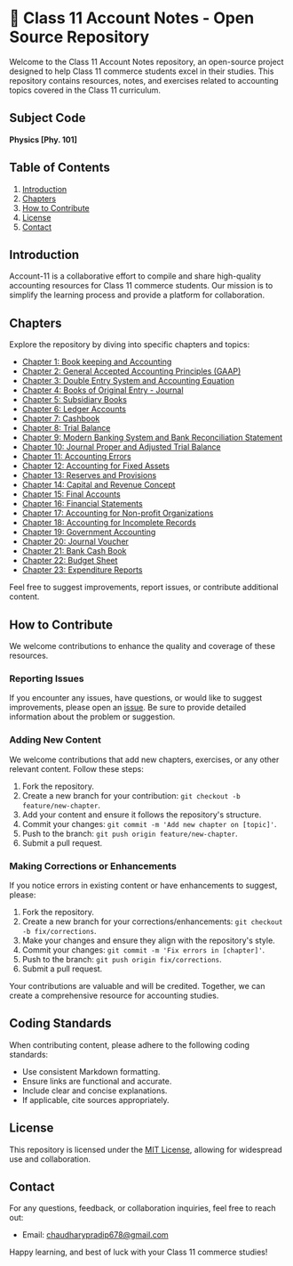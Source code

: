 # 📘 Class 11 Account Notes - Open Source Repository

Welcome to the Class 11 Account Notes repository, an open-source project designed to help Class 11 commerce students excel in their studies. This repository contains resources, notes, and exercises related to accounting topics covered in the Class 11 curriculum.

## Subject Code

**Physics [Phy. 101]**

## Table of Contents

1. [Introduction](#introduction)
2. [Chapters](#chapters)
3. [How to Contribute](#how-to-contribute)
4. [License](#license)
5. [Contact](#contact)

## Introduction

Account-11 is a collaborative effort to compile and share high-quality accounting resources for Class 11 commerce students. Our mission is to simplify the learning process and provide a platform for collaboration.

## Chapters

Explore the repository by diving into specific chapters and topics:

-  [Chapter 1: Book keeping and Accounting](./chapters/chapter-1.md)
-  [Chapter 2: General Accepted Accounting Principles (GAAP)](./chapters/chapter-2.md)
-  [Chapter 3: Double Entry System and Accounting Equation](./chapters/chapter-3.md)
-  [Chapter 4: Books of Original Entry - Journal](./chapters/chapter-4.md)
-  [Chapter 5: Subsidiary Books](./chapters/chapter-5.md)
-  [Chapter 6: Ledger Accounts](./chapters/chapter-6.md)
-  [Chapter 7: Cashbook](./chapters/chapter-7.md)
-  [Chapter 8: Trial Balance](./chapters/chapter-8.md)
-  [Chapter 9: Modern Banking System and Bank Reconciliation Statement](./chapters/chapter-9.md)
-  [Chapter 10: Journal Proper and Adjusted Trial Balance](./chapters/chapter-10.md)
-  [Chapter 11: Accounting Errors](./chapters/chapter-11.md)
-  [Chapter 12: Accounting for Fixed Assets](./chapters/chapter-12.md)
-  [Chapter 13: Reserves and Provisions](./chapters/chapter-13.md)
-  [Chapter 14: Capital and Revenue Concept](./chapters/chapter-14.md)
-  [Chapter 15: Final Accounts](./chapters/chapter-15.md)
-  [Chapter 16: Financial Statements](./chapters/chapter-16.md)
-  [Chapter 17: Accounting for Non-profit Organizations](./chapters/chapter-17.md)
-  [Chapter 18: Accounting for Incomplete Records](./chapters/chapter-18.md)
-  [Chapter 19: Government Accounting](./chapters/chapter-19.md)
-  [Chapter 20: Journal Voucher](./chapters/chapter-20.md)
-  [Chapter 21: Bank Cash Book](./chapters/chapter-21.md)
-  [Chapter 22: Budget Sheet](./chapters/chapter-22.md)
-  [Chapter 23: Expenditure Reports](./chapters/chapter-23.md)

Feel free to suggest improvements, report issues, or contribute additional content.

## How to Contribute

We welcome contributions to enhance the quality and coverage of these resources.

### Reporting Issues

If you encounter any issues, have questions, or would like to suggest improvements, please open an [issue](../../issues). Be sure to provide detailed information about the problem or suggestion.

### Adding New Content

We welcome contributions that add new chapters, exercises, or any other relevant content. Follow these steps:

1. Fork the repository.
2. Create a new branch for your contribution: `git checkout -b feature/new-chapter`.
3. Add your content and ensure it follows the repository's structure.
4. Commit your changes: `git commit -m 'Add new chapter on [topic]'`.
5. Push to the branch: `git push origin feature/new-chapter`.
6. Submit a pull request.

### Making Corrections or Enhancements

If you notice errors in existing content or have enhancements to suggest, please:

1. Fork the repository.
2. Create a new branch for your corrections/enhancements: `git checkout -b fix/corrections`.
3. Make your changes and ensure they align with the repository's style.
4. Commit your changes: `git commit -m 'Fix errors in [chapter]'`.
5. Push to the branch: `git push origin fix/corrections`.
6. Submit a pull request.

Your contributions are valuable and will be credited. Together, we can create a comprehensive resource for accounting studies.

## Coding Standards

When contributing content, please adhere to the following coding standards:

-  Use consistent Markdown formatting.
-  Ensure links are functional and accurate.
-  Include clear and concise explanations.
-  If applicable, cite sources appropriately.

## License

This repository is licensed under the [MIT License](./LICENSE), allowing for widespread use and collaboration.

## Contact

For any questions, feedback, or collaboration inquiries, feel free to reach out:

-  Email: chaudharypradip678@gmail.com
<!-- -  Twitter: [@YourTwitterHandle](https://twitter.com/) -->

Happy learning, and best of luck with your Class 11 commerce studies!
